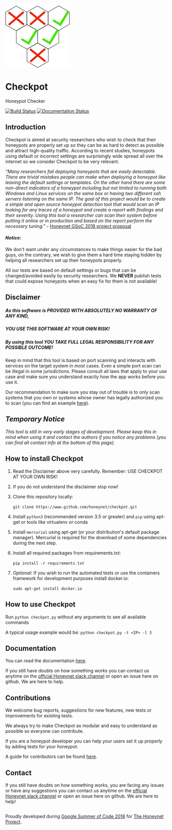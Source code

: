 ![logo](docs/source/images/small_logo.png)

# Checkpot

Honeypot Checker

[![Build Status](https://travis-ci.org/vladalexgit/checkpot.svg?branch=master)](https://travis-ci.org/vladalexgit/checkpot)
[![Documentation Status](https://readthedocs.org/projects/checkpot/badge/?version=latest)](http://checkpot.readthedocs.io/en/latest/?badge=latest)

## Introduction

Checkpot is aimed at security researchers who wish to check that their honeypots are properly set up so they can be as hard to detect as possible and attract high-quality traffic. According to recent studies, honeypots using default or incorrect settings are surprisingly wide spread all over the internet so we consider Checkpot to be very relevant.

 _“Many researchers fail deploying honeypots that are easily detectable. There are trivial mistakes people can make when deploying a honeypot like leaving the default settings or templates. On the other hand there are some non-direct indicators of a honeypot including but not limited to running both Windows and Linux services on the same box or having two different ssh servers listening on the same IP. The goal of this project would be to create a simple and open source honeypot detection tool that would scan an IP looking for any traces of a honeypot and create a report with findings and their severity. Using this tool a researcher can scan their system before putting it online or in production and based on the report perform the necessary tuning.”_ - [Honeynet GSoC 2018 project proposal](https://www.honeynet.org/gsoc2018/ideas#honeypot-detection)

#### _Notice:_

We don't want under any circumstances to make things easier for the bad guys, on the contrary, we wish to give them a hard time staying hidden by helping all researchers set up their honeypots properly.
 
All our tests are based on default settings or bugs that can be changed/avoided easily by security researchers. We **NEVER** publish tests that could expose honeypots when an easy fix for them is not available!

## Disclaimer

##### As this software is PROVIDED WITH ABSOLUTELY NO WARRANTY OF ANY KIND,
##### YOU USE THIS SOFTWARE AT YOUR OWN RISK!

##### By using this tool YOU TAKE FULL LEGAL RESPONSIBILITY FOR ANY POSSIBLE OUTCOME!
 
Keep in mind that this tool is based on port scanning and interacts with services on the target system in most cases. Even a simple port scan can be illegal in some jurisdictions. Please consult all laws that apply to your use case and make sure you understand exactly how the app works before you use it.
 
Our recommendation to make sure you stay out of trouble is to only scan systems that you own or systems whose owner has legally authorized you to scan (you can find an example [here](https://www.owasp.org/index.php/Authorization_form)).

## _Temporary Notice_

_This tool is still in very early stages of development. Please keep this in mind when using it and contact the authors if you notice any problems (you can find all contact info at the bottom of this page)._

## How to install Checkpot

   1. Read the Disclaimer above very carefully. Remember: USE CHECKPOT AT YOUR OWN RISK!
   2. If you do not understand the disclaimer stop now!
   3. Clone this repository locally:
   
        `git clone https://www.github.com/honeynet/checkpot.git`
   
   4. Install `python3` (recommended version 3.5 or greater) and `pip` using apt-get or tools like virtualenv or conda
   
   5. Install `mercurial` using apt-get (or your distribution's default package manager). Mercurial is required for the download of some dependencies during the next step.
   
   6. Install all required packages from requirements.txt:
   
        `pip install -r requirements.txt`
   
   7. _Optional:_ If you wish to run the automated tests or use the containers framework for development purposes install docker.io:
   
        `sudo apt-get install docker.io`

## How to use Checkpot

Run `python checkpot.py` without any arguments to see all available commands

A typical usage example would be: `python checkpot.py -t <IP> -l 3` 

## Documentation

You can read the documentation [here](https://checkpot.readthedocs.io/en/master/).

If you still have doubts on how something works you can contact us anytime on the [official Honeynet slack channel](https://honeynetpublic.slack.com/) or open an issue here on github. We are here to help.

## Contributions

We welcome bug reports, suggestions for new features, new tests or improvements for existing tests.
 
We always try to make Checkpot as modular and easy to understand as possible so everyone can contribute.
 
If you are a honeypot developer you can help your users set it up properly by adding tests for your honeypot.

A guide for contributors can be found [here](checkpot.readthedocs.io/en/latest/guides_for_contributors.html).

## Contact

If you still have doubts on how something works, you are facing any issues or have any suggestions you can contact us anytime on the [official Honeynet slack channel](https://gsoc-slack.honeynet.org/) or open an issue here on github. We are here to help!

##

Proudly developed during [Google Summer of Code 2018](https://summerofcode.withgoogle.com/projects/#4742143558549504) for [The Honeynet Project](https://www.honeynet.org/).
